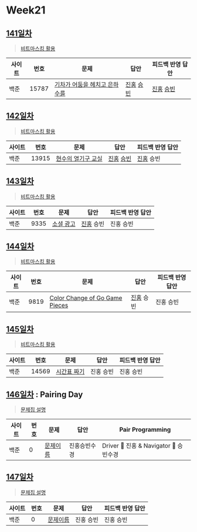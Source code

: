 # Week21

## [141일차](Day141)

> [비트마스킹 활용](https://www.acmicpc.net/group/workbook/view/9797/33645)

| 사이트 | 번호 | 문제                 | 답안                | 피드백 반영 답안    |
| ------ | ---- | -------------------- | ------------------- | ------------------- |
| 백준   | 15787    | [기차가 어둠을 헤치고 은하수를](https://www.acmicpc.net/problem/15787) | [진홍](Day141/bj15787_kjh.java) [승빈](Day141/bj15787_wsb.java) | [진홍](Day141/bj15787_kjh.java) [승빈](Day141/bj15787_wsb_fb.java) |

## [142일차](Day142)

> [비트마스킹 활용](https://www.acmicpc.net/group/workbook/view/9797/33729)

| 사이트 | 번호 | 문제                 | 답안                | 피드백 반영 답안    |
| ------ | ---- | -------------------- | ------------------- | ------------------- |
| 백준   | 13915    | [현수의 열기구 교실](https://www.acmicpc.net/problem/13915) | [진홍](Day142/bj13915_kjh.java) [승빈](Day142/bj13915_wsb.java) | [진홍](Day142/bj13915_kjh.java) 승빈 |

## [143일차](Day143)

> [비트마스킹 활용](https://www.acmicpc.net/group/workbook/view/9797/33734)

| 사이트 | 번호 | 문제                 | 답안                | 피드백 반영 답안    |
| ------ | ---- | -------------------- | ------------------- | ------------------- |
| 백준   | 9335    | [소셜 광고](https://www.acmicpc.net/problem/9335) | [진홍](Day143/bj9335_kjh.java) 승빈 | 진홍 승빈 |

## [144일차](Day144)

> [비트마스킹 활용](https://www.acmicpc.net/group/workbook/view/9797/33766)

| 사이트 | 번호 | 문제                 | 답안                | 피드백 반영 답안    |
| ------ | ---- | -------------------- | ------------------- | ------------------- |
| 백준   | 9819 | [Color Change of Go Game Pieces](https://www.acmicpc.net/problem/9819) | [진홍](Day144/bj9819_kjh.py) 승빈 | 진홍 승빈 |

## [145일차](Day145)

> [비트마스킹 활용](https://www.acmicpc.net/group/workbook/view/9797/33786)

| 사이트 | 번호 | 문제                 | 답안                | 피드백 반영 답안    |
| ------ | ---- | -------------------- | ------------------- | ------------------- |
| 백준   | 14569    | [시간표 짜기](https://www.acmicpc.net/problem/14569) | 진홍 승빈 | 진홍 승빈 |

## [146일차](Day146) : Pairing Day

> [문제집 설명](문제집링크)

| 사이트 | 번호 | 문제                 | 답안                | Pair Programming    |
| ------ | ---- | -------------------- | ------------------- | ------------------- |
| 백준   | 0    | [문제이름](문제링크) | 진홍승빈수경 | Driver 🚗 진홍 & Navigator 🧭 승빈수경 |

## [147일차](Day147)

> [문제집 설명](문제집링크)

| 사이트 | 번호 | 문제                 | 답안                | 피드백 반영 답안    |
| ------ | ---- | -------------------- | ------------------- | ------------------- |
| 백준   | 0    | [문제이름](문제링크) | 진홍 승빈 | 진홍 승빈 |
